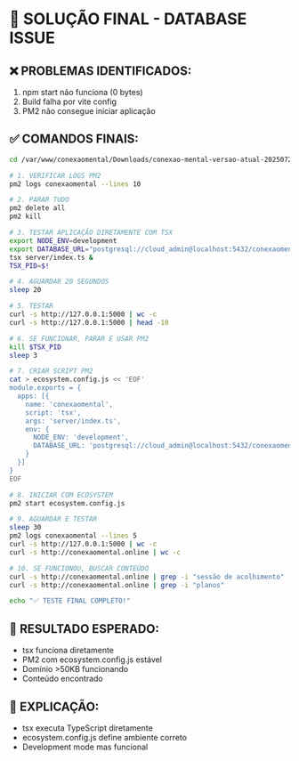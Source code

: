 # 🚨 SOLUÇÃO FINAL - DATABASE ISSUE

## ❌ PROBLEMAS IDENTIFICADOS:
1. npm start não funciona (0 bytes)
2. Build falha por vite config
3. PM2 não consegue iniciar aplicação

## ✅ COMANDOS FINAIS:

```bash
cd /var/www/conexaomental/Downloads/conexao-mental-versao-atual-20250729

# 1. VERIFICAR LOGS PM2
pm2 logs conexaomental --lines 10

# 2. PARAR TUDO
pm2 delete all
pm2 kill

# 3. TESTAR APLICAÇÃO DIRETAMENTE COM TSX
export NODE_ENV=development
export DATABASE_URL="postgresql://cloud_admin@localhost:5432/conexaomental?sslmode=disable"
tsx server/index.ts &
TSX_PID=$!

# 4. AGUARDAR 20 SEGUNDOS
sleep 20

# 5. TESTAR
curl -s http://127.0.0.1:5000 | wc -c
curl -s http://127.0.0.1:5000 | head -10

# 6. SE FUNCIONAR, PARAR E USAR PM2
kill $TSX_PID
sleep 3

# 7. CRIAR SCRIPT PM2
cat > ecosystem.config.js << 'EOF'
module.exports = {
  apps: [{
    name: 'conexaomental',
    script: 'tsx',
    args: 'server/index.ts',
    env: {
      NODE_ENV: 'development',
      DATABASE_URL: 'postgresql://cloud_admin@localhost:5432/conexaomental?sslmode=disable'
    }
  }]
}
EOF

# 8. INICIAR COM ECOSYSTEM
pm2 start ecosystem.config.js

# 9. AGUARDAR E TESTAR
sleep 30
pm2 logs conexaomental --lines 5
curl -s http://127.0.0.1:5000 | wc -c
curl -s http://conexaomental.online | wc -c

# 10. SE FUNCIONOU, BUSCAR CONTEÚDO
curl -s http://conexaomental.online | grep -i "sessão de acolhimento"
curl -s http://conexaomental.online | grep -i "planos"

echo "✅ TESTE FINAL COMPLETO!"
```

## 🎯 RESULTADO ESPERADO:
- tsx funciona diretamente
- PM2 com ecosystem.config.js estável
- Domínio >50KB funcionando
- Conteúdo encontrado

## 📝 EXPLICAÇÃO:
- tsx executa TypeScript diretamente
- ecosystem.config.js define ambiente correto
- Development mode mas funcional